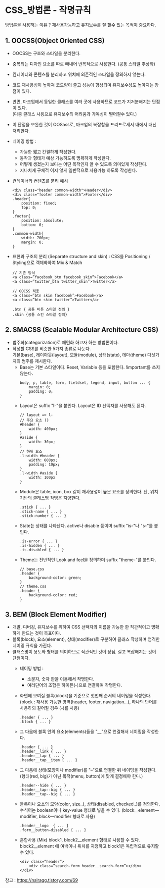 
# CSS_방법론 - 작명규칙
방법론을 사용하는 이유 ? 재사용가능하고 유지보수를 잘 할수 있는 목적이 중요하다.

## 1. OOCSS(Object Oriented CSS)
- OOCSS는 구조와 스타일을 분리한다.
- 중복되는 디자인 요소를 따로 빼내어 반복적으로 사용한다. (공통 스타일 추상화)
- 컨테이너와 콘텐츠를 분리하고 위치에 의존적인 스타일을 정의하지 않는다.
- 코드 재사용성이 높아져 코드량이 줄고 성능이 향상되며 유지보수성도 높아지는 장점이 있다.
- 반면, 마크업에서 동일한 클래스를 여러 곳에 사용하므로 코드가 지저분해지는 단점이 있다.
   <br> (다중 클래스 사용으로 유지보수의 어려움과 가독성이 떨어질수 있다.)
- 이 단점을 보완한 것이 OOSass로, 마크업의 복잡함을 프리프로세서 내에서 대신 처리한다.

- 네이밍 방법 :
    - 가능한 짧고 간결하게 작성한다.
    - 동작과 형태가 예상 가능하도록 명확하게 작성한다.
    - 어떻게 생겼는지 보다는 어떤 목적인지 알 수 있도록 의미있게 작성한다.
    - 지나치게 구체적 이지 않게 일반적으로 사용가능 하도록 작성한다.

- 컨테이너와 컨텐츠를 분리 예시
    ```
    <div class="header common-width">Header</div>
    <div class="footer common-width">Footer</div>
    .header{
        position: fixed;
        top: 0;
    }
    .footer{
        position: absolute;
        bottom: 0;
    }
    .common-width{
        width: 700px;
        margin: 0;
    }
    ```

- 표현과 구조의 분리 (Separate structure and skin) : CSS를 Positioning / Styling으로 객체화하여 Mix & Match
    ```
    // 기존 방식
    <a class=”facebook_btn facebook_skin”>Facebook</a>
    <a class=”twitter_btn twitter_skin”>Twitter</a>

    // OOCSS 적용
    <a class=”btn skin facebook”>Facebook</a>
    <a class=”btn skin twitter”>Twitter</a>

    .btn { 공통 버튼 스타일 정의 }
    .skin {공통 스킨 스타일 정의}
    ```

## 2. SMACSS (Scalable Modular Architecture CSS)
- 범주화(categorization)로 패턴화 하고자 하는 방법론이다.
- 작성할 CSS를 비슷한 5가지 종류로 나눈다. <br>기본(base), 레이아웃(layout), 모듈(module), 상태(state), 테마(theme) 다섯가지의 범주를 제시한다.
    - Base는 기본 스타일이다. Reset, Variable 등을 포함한다. !important를 쓰지 않는다.
        ```
        body, p, table, form, fieldset, legend, input, button ... {
            margin: 0;
            padding: 0;
        }
        ```
    - Layout은 suffix "l-"을 붙인다. Layout은 ID 선택자를 사용해도 된다.
        ```
        // layout => l-
        // 주요 요소 ()
        #header {
            width: 400px;
        }
        #aside {
            width: 30px;
        }
        // 하위 요소
        .l-width #header {
            width: 600px;
            padding: 10px;
        }
        .l-width #aside {
            width: 100px
        }
        ```
    - Module은 table, icon, box 같이 재사용성이 높은 요소를 정의한다. 단, 위치기반의 클래스명 작명은 지양한다.
        ```
        .stick { ... }
        .stick-name { ... }
        .stick-number { ... }
        ```
    - State는 상태를 나타난다. active나 disable 등이며 suffix "is-"나 "s-"를 붙인다.
        ```
        .is-error { ... }
        .is-hidden { ... }
        .is-disabled { ... }
        ```
    - Theme는 전반적인 Look and feel을 정의하며 suffix "theme-"를 붙인다.
        ```
        // base.css
        .header {
            background-color: green;
        }
        // theme.css
        .header {
            background-color: red;
        }
        ```

## 3. BEM (Block Element Modifier)
- 개발, 디버깅, 유지보수를 위하여 CSS 선택자의 이름을 가능한 한 직관적이고 명확하게 만드는 것이 목표이다.
- 블록(block), 요소(element), 상태(modifier)로 구분하여 클래스 작성하며 엄격한 네이밍 규칙을 가진다.
- 클래스명이 용도와 형태를 의미하므로 직관적인 것이 장점, 길고 복잡해지는 것이 단점이다.
    - 네이밍 방법 :
        - 소문자, 숫자 만을 이용해서 작명한다.
        - 여러단어의 조합은 하이픈(-)으로 연결하여 작명한다.
    - 화면에 보여질 블록(block)을 기준으로 첫번째 순서의 네이밍을 작성한다.(block : 재사용 가능한 영역(header, footer, navigation…), 하나의 단어를 사용하되 길어질 경우 (-)를 사용)

        ```
        .header { ... }
        .block { ... }
        ```

    - 그 다음에 블록 안의 요소(elements)들을 "__"으로 연결해서 네이밍을 작성한다.

        ```
        .header { ... }
        .header__link { ... }
        .header__tap { ... }
        .header__tap__item { ... }
        ```

    - 그 다음에 상태(모양이나 modifier)를 "–"으로 연결한 뒤 네이밍을 작성한다.<br>(형태(red, big)가 아닌 목적(menu, button)에 맞게 결정해야 한다.)
        ```
        .header--hide { ... }
        .header__tap--big { ... }
        .header__tap--big { ... }
        ```
    - 블록이나 요소의 모양(color, size..), 상태(disabled, checked..)를 정의한다.<br> 수식어는 boolean이나 key-value 형태로 넣을 수 있다. (block__element—modifier, block—modifier 형태로 사용)
        ```
        .header__logo  { ... }
        .form__button–disabled { ... }
        ```

    - 혼합사용 (Mix)
    block1, block2__element 형태로 사용할 수 있다.
    block2__element 에 여백이나 위치를 지정하고 block1은 독립적으로 유지할 수 있다.
        ```
        <div class=”header”>
            <div class=”search-form header__search-form”></div>
        </div>
        ```


참고 : https://nalragg.tistory.com/69


